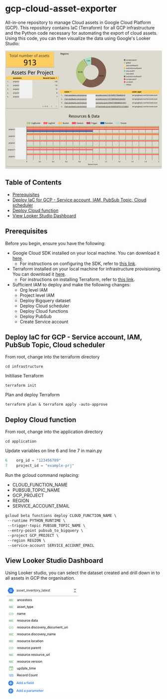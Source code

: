 # gcp-cloud-asset-exporter

All-in-one repository to manage Cloud assets in Google Cloud Platform (GCP). This repository contains IaC (Terraform) for all GCP infrastructure and the Python code necessary for automating the export of cloud assets. Using this code, you can then visualize the data using Google's Looker Studio:

![Looker Studio](./Looker-studio-dashboard.png)

## Table of Contents
- [Prerequisites](#prerequisites)
- [Deploy IaC for GCP - Service account, IAM, PubSub Topic, Cloud scheduler](#deploy-iac-for-gcp---service-account-iam-pubsub-topic-cloud-scheduler)
- [Deploy Cloud function](#deploy-cloud-function)
- [View Looker Studio Dashboard](#view-looker-studio-dashboard)


## Prerequisites

Before you begin, ensure you have the following:

- Google Cloud SDK installed on your local machine. You can download it [here](https://cloud.google.com/sdk/docs/install).
  - For instructions on configuring the SDK, refer to [this link](https://cloud.google.com/sdk/docs/configurations).
- Terraform installed on your local machine for infrastructure provisioning. You can download it [here](https://www.terraform.io/downloads.html). 
  - For instructions on installing Terraform, refer to [this link](https://learn.hashicorp.com/tutorials/terraform/install-cli).
- Sufficient IAM to deploy and make the following changes:
  - Org level IAM
  - Project level IAM
  - Deploy Bigquery dataset
  - Deploy Cloud scheduler
  - Deploy Cloud functions
  - Deploy PubSub
  - Create Service account


## Deploy IaC for GCP - Service account, IAM, PubSub Topic, Cloud scheduler

From root, change into the terraform directory
```shell
cd infrastructure
```

Initiliase Terraform
```shell
terraform init
```

Plan and deploy Terraform
```shell
terraform plan & terraform apply -auto-approve
```

## Deploy Cloud function

From root, change into the application directory
```shell
cd application
```

Update variables on line 6 and line 7 in main.py

```python
6    org_id = "123456789"
7    project_id = "example-prj"
```
Run the gcloud command replacing:
- CLOUD_FUNCTION_NAME
- PUBSUB_TOPIC_NAME
- GCP_PROJECT
- REGION
- SERVICE_ACCOUNT_EMAIL

```shell
gcloud beta functions deploy CLOUD_FUNCTION_NAME \
 --runtime PYTHON_RUNTIME \
 --trigger-topic PUBSUB_TOPIC_NAME \
 --entry-point pubsub_to_bigquery \
 --project GCP_PROJECT \
 --region REGION \
 --service-account SERVICE_ACCOUNT_EMAIL
```

## View Looker Studio Dashboard
Using Looker studio, you can select the dataset created and drill down in to all assets in GCP the organisation. 

![Looker Studio Data Source](./Looker-studio-data-source.png)
